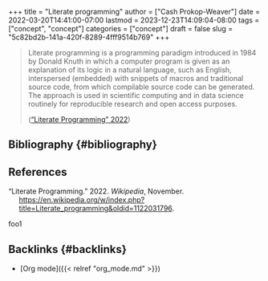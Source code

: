 +++
title = "Literate programming"
author = ["Cash Prokop-Weaver"]
date = 2022-03-20T14:41:00-07:00
lastmod = 2023-12-23T14:09:04-08:00
tags = ["concept", "concept"]
categories = ["concept"]
draft = false
slug = "5c82bd2b-141a-420f-8289-4fff9514b769"
+++

> Literate programming is a programming paradigm introduced in 1984 by Donald Knuth in which a computer program is given as an explanation of its logic in a natural language, such as English, interspersed (embedded) with snippets of macros and traditional source code, from which compilable source code can be generated. The approach is used in scientific computing and in data science routinely for reproducible research and open access purposes.
>
> (<a href="#citeproc_bib_item_1">“Literate Programming” 2022</a>)


## Bibliography {#bibliography}

## References

<style>.csl-entry{text-indent: -1.5em; margin-left: 1.5em;}</style><div class="csl-bib-body">
  <div class="csl-entry"><a id="citeproc_bib_item_1"></a>“Literate Programming.” 2022. <i>Wikipedia</i>, November. <a href="https://en.wikipedia.org/w/index.php?title=Literate_programming&oldid=1122031796">https://en.wikipedia.org/w/index.php?title=Literate_programming&#38;oldid=1122031796</a>.</div>
</div>

foo1


## Backlinks {#backlinks}

-   [Org mode]({{< relref "org_mode.md" >}})
